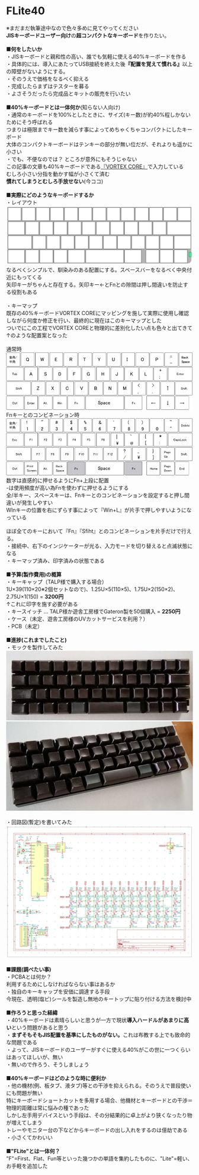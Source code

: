 # FLite40
※まだまだ執筆途中なので色々多めに見てやってください<BR>
<B>JISキーボードユーザー向け</B>の<B>超コンパクトなキーボード</B>を作りたい。<BR>
<BR>
<B>■何をしたいか</B><BR>
・JISキーボードと親和性の高い、誰でも気軽に使える40%キーボードを作る<BR>
・具体的には、導入にあたってUSB接続を終えた後<B>『配置を覚えて慣れる』</B>以上の障壁がないようにする。<BR>
・そのうえで価格をなるべく抑える<BR>
・完成したらまずはテスターを募る<BR>
・よさそうだったら完成品とキットの販売を行いたい<BR>
<BR>
<B>■40%キーボードとは一体何か</B>(知らない人向け)<BR>
・通常のキーボードを100%としたときに、サイズ(キー数)が約40%程しかないためにそう呼ばれる<BR>
つまりは極限までキー数を減らす事によってめちゃくちゃコンパクトにしたキーボード<BR>
大体のコンパクトキーボードはテンキーの部分が無い位だが、それよりも遥かに小さい<BR>
・でも、不便なのでは？ ところが意外にもそうじゃない<BR>
この記事の文章も40%キーボードである<a href="https://www.amazon.co.jp/dp/B075FWF9RW">『VORTEX CORE』</a>で入力している<BR>
むしろ小さい分指を動かす幅が小さくて済む<BR>
<B>慣れてしまうとむしろ手放せない</B>(今ココ)<BR>
<BR>
<B>■実際にどのようなキーボードするか</B><BR>
・レイアウト<BR>
<img src=img/layout.jpg><BR>
なるべくシンプルで、馴染みのある配置にする。スペースバーをなるべく中央付近にもってくる<BR>
矢印キーがちゃんと存在する。矢印キー←とFnとの隙間は押し間違いを防止する役割もある<BR>
<BR>
・キーマップ<BR>
既存の40%キーボードVORTEX COREにマッピングを施して実際に使用し確認しながら何度か修正を行い、最終的に現在はこのキーマップとした<BR>
ついでにこの工程でVORTEX COREと物理的に差別化したい点も色々と出てきて↑のような配置案となった<BR>
<BR>
通常時<BR>
<img src=img/kmap1.png><BR>
Fnキーとのコンビネーション時<BR>
<img src=img/kmap2.png><BR>
数字は直感的に押せるようにFn+上段に配置<BR>
-は使用頻度が高い為Fnを使わずに押せるようにする<BR>
全/半キー、スペースキーは、Fnキーとのコンビネーションを設定すると押し間違いが発生しやすい<BR>
WInキーの位置を右にずらす事によって『Win+L』が片手で押しやすいようになっている<BR>
<BR>
ほぼ全てのキーにおいて『Fn』『Sfiht』とのコンビネーションを片手だけで行える。<BR>
・接続中、右下のインジケーターが光る、入力モードを切り替えると点滅状態になる<BR>
・キーマップ済み、印字済みの状態である<BR>
<BR>
<B>■予算(製作費用)の概算</B><BR>
・キーキャップ（TALP様で購入する場合）<BR>
1U×39(110×20※2個セットなので)、1.25U×5(110×5)、1.75U×2(150×2)、2.75U×1(150) = <B>3200円</B><BR>
↑これに印字を施す必要がある<BR>
・キースイッチ … TALP様か遊舎工房様でGateron製を50個購入 = <B>2250円</B><BR>
・ケース（未定、遊舎工房様のUVカットサービスを利用？）<BR>
・PCB（未定）<BR>
<BR>
<B>■進捗(これまでしたこと)</B><BR>
・モックを製作してみた<BR>
<img src=img/mokku1.jpg><BR>
<img src=img/mokku2.jpg><BR>
<BR>
・回路図(暫定)を書いてみた<BR>
<img src=img/kairo1.jpg><BR>
<BR>
<B>■課題(調べたい事)</B><BR>
・PCBAとは何か？<BR>
利用するためにしなければならない事はあるか<BR>
・独自のキーキャップを安価に調達する手段<BR>
今現在、透明(塩ビ)シールを製造し無地のキートップに貼り付ける方法を検討中<BR>
<BR>
<B>■作ろうと思った経緯</B><BR>
・40%キーボードは素晴らしいと思うが一方で現状<B>導入ハードルがあまりに高い</B>という問題があると思う<BR>
・<B>まずそもそもJIS配置を基準にしたものがない。</B>これは布教する上でも致命的な問題である<BR>
・よって、JISキーボードのユーザーがすぐに使える40%がこの世に一つくらいはあってほしいが、無い<BR>
・無いので作ろう、そうしましょう<BR>
<BR>
<B>■40%キーボードはどのような時に便利か</B><BR>
・他の機材(例、板タブ、液タブ)等との干渉を抑えられる。そのうえで普段使いにも問題が無い<BR>
特にキーボードショートカットを多用する場合、他機材とキーボードとの干渉＝物理的距離は常に悩みの種であった<BR>
しかし左手用デバイスという手段は、その分結果的に卓上がより狭くなったり物が増えてしまう<BR>
トレーやモニター台の下などからキーボードの出し入れをするのは億劫である<BR>
・小さくてかわいい<BR>
<BR>
■<B>"FLite"とは一体何？</B><BR>
"F"=First、Flat、Fun等といった幾つかの単語を集約したものに、"Lite"=軽い、お手軽を追加した<BR>
<BR>
